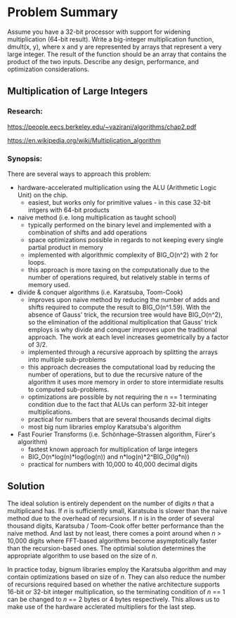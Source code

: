# Problem Summary

Assume you have a 32-bit processor with support for widening multiplication (64-bit result). Write a big-integer multiplication function, dmult(x, y), where x and y are represented by arrays that represent a very large integer. The result of the function should be an array that contains the product of the two inputs. Describe any design, performance, and optimization considerations.

## Multiplication of Large Integers

### Research:

https://people.eecs.berkeley.edu/~vazirani/algorithms/chap2.pdf

https://en.wikipedia.org/wiki/Multiplication_algorithm

### Synopsis:

There are several ways to approach this problem:
  * hardware-accelerated multiplication using the ALU (Arithmetic Logic Unit) on the chip. 
      * easiest, but works only for primitive values - in this case 32-bit intgers with 64-bit products
  * naive method (i.e. long multiplication as taught school)
      * typically performed on the binary level and implemented with a combination of shifts and add operations
      * space optimizations possible in regards to not keeping every single partial product in memory
      * implemented with algorithmic complexity of BIG_O(n^2) with 2 for loops.
      * this approach is more taxing on the computationally due to the number of operations required, but relatively stable in terms of memory used.
  * divide & conquer algorithms (i.e. Karatsuba, Toom-Cook)
      * improves upon naive method by reducing the number of adds and shifts required to compute the result to BIG_O(n^1.59). With the absence of Gauss' trick, the recursion tree would have BIG_O(n^2), so the elimination of the additional multiplication that Gauss' trick employs is why divide and conquer improves upon the traditional approach. The work at each level increases geometrically by a factor of 3/2.
      * implemented through a recursive approach by splitting the arrays into multiple sub-problems
      * this approach decreases the computational load by reducing the number of operations, but to due the recursive nature of the algorithm it uses more memory in order to store intermidiate results to computed sub-problems.
      * optimizations are possible by not requiring the n == 1 terminating condition due to the fact that ALUs can perform 32-bit integer multiplications.
      * practical for numbers that are several thousands decimal digits
      * most big num libraries employ Karatsuba's algorithm
  * Fast Fourier Transforms (i.e. Schönhage–Strassen algorithm, Fürer's algorithm)
      * fastest known approach for multiplication of large integers
      * BIG_O(n\*log(n)\*log(log(n)) and n\*log(n)\*2^BIG_O(lg\*n))
      * practical for numbers with 10,000 to 40,000 decimal digits
  
## Solution
The ideal solution is entirely dependent on the number of digits *n* that a multiplicand has. If *n* is sufficiently small, Karatsuba is slower than the naive method due to the overhead of recursions. If *n* is in the order of several thousand digits, Karatsuba / Toom-Cook offer better performance than the naive method. And last by not least, there comes a point around when *n* > 10,000 digits where FFT-based algorithms become asymptotically faster than the recursion-based ones. The optimial solution determines the appropriate algorithm to use based on the size of *n*.

In practice today, bignum libraries employ the Karatsuba algorithm and may contain optimizations based on size of *n*. They can also reduce the number of recursions required based on whether the native architecture supports 16-bit or 32-bit integer multiplication, so the terminating condition of *n* == 1 can be changed to *n* == 2 bytes or 4 bytes respectively. This allows us to make use of the hardware acclerated multipliers for the last step.
